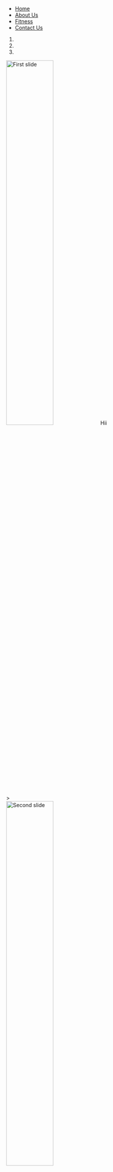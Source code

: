 <!DOCTYPE html>
<html lang="en">
<head>
    <meta charset="UTF-8">
    <meta http-equiv="X-UA-Compatible" content="IE=edge">
    <meta name="viewport" content="width=, initial-scale=1.0">
    <title>Document</title>
    <link rel="stylesheet" href="pet.css">
</head>
<body>
   <div class="header">
       <nav>
        <ul>
            <li><a href="#" class="active">Home</a></li>
            <li><a href="#">About Us</a></li>
            <li><a href="#">Fitness</a></li>
            <li><a href="#">Contact Us</a></li>
        </ul>
       </nav>
   </div>
   <section class="my_img">
   </section> 
    <div id="carouselExampleIndicators" class="carousel slide" data-ride="carousel">
    <ol class="carousel-indicators">
      <li data-target="#carouselExampleIndicators" data-slide-to="0" class="active"></li>
      <li data-target="#carouselExampleIndicators" data-slide-to="1"></li>
      <li data-target="#carouselExampleIndicators" data-slide-to="2"></li>
    </ol>
    <div class="carousel-inner">
      <div class="carousel-item active">
        <img src="cat.png" alt="First slide" width="50%" height="50%" <p>Hii</p>>
      </div>
      <div class="carousel-item">
        <img src="doa and cat.jpg" alt="Second slide" width="50%" height="50%">
      </div>
      <div class="carousel-item">
        <img src="Dog.png" alt="Third slide" width="50%" height="50%">
      </div>
    </div>
    <a class="carousel-control-prev" href="#carouselExampleIndicators" role="button" data-slide="prev">
      <span class="carousel-control-prev-icon" aria-hidden="true"></span>
      <span class="sr-only">Previous</span>
    </a>
    <a class="carousel-control-next" href="#carouselExampleIndicators" role="button" data-slide="next">
      <span class="carousel-control-next-icon" aria-hidden="true"></span>
      <span class="sr-only">Next</span>
     
    </a>
  </div>
</body>
</html>




///// csss
*{
    margin: 0;
    padding: 0;
    box-sizing: border-box;
    font-family: 'Courier New', Courier, monospace;
}

.header{
    width: 100%;
    height: 100%;
    background-size: cover;

}
nav{
    width: 100%;
    /*padding: 20px 0;*/
    text-align: center;
}
nav ul{
    background:gray;
    width: 100%;
}
nav ul li{
    display: inline-block;
    list-style: none;
    margin: 20px 30px;
    color:rgb(105, 128, 0)
}
section.my_img{
    height:100vh;
    width: 100%;
    background:url(Dog.png);
    background-size: cover;
    margin-top:10px;
    background-repeat: no-repeat;

}


